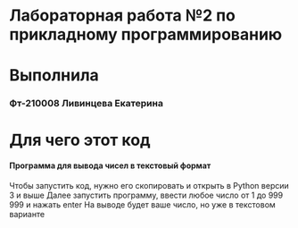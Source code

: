 # Лабораторная работа №2 по прикладному программированию
# Выполнила
### Фт-210008 Ливинцева Екатерина
# Для чего этот код
#### Программа для вывода чисел в текстовый формат
 Чтобы запустить код, нужно его скопировать и открыть в Python версии 3 и выше
 Далее запустить программу, ввести любое число от 1 до 999 999 и нажать enter
 На выводе будет ваше число, но уже в текстовом варианте


